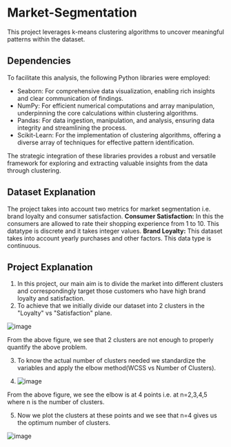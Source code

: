# Market-Segmentation
This project leverages k-means clustering algorithms to uncover meaningful patterns within the dataset. 

## Dependencies
To facilitate this analysis, the following Python libraries were employed:
- Seaborn: For comprehensive data visualization, enabling rich insights and clear communication of findings.
- NumPy: For efficient numerical computations and array manipulation, underpinning the core calculations within clustering algorithms.
- Pandas: For data ingestion, manipulation, and analysis, ensuring data integrity and streamlining the process.
- Scikit-Learn: For the implementation of clustering algorithms, offering a diverse array of techniques for effective pattern identification.

The strategic integration of these libraries provides a robust and versatile framework for exploring and extracting valuable insights from the data through clustering.

## Dataset Explanation
The project takes into account two metrics for market segmentation i.e. brand loyalty and consumer satisfaction.
**Consumer Satisfaction:** In this the consumers are allowed to rate their shopping experience from 1 to 10. This datatype is discrete and it takes integer values.
**Brand Loyalty:** This dataset takes into account yearly purchases and other factors. This data type is continuous.

## Project Explanation
1. In this project, our main aim is to divide the market into different clusters and correspondingly target those customers who have high brand loyalty and satisfaction.
2. To achieve that we  initially divide our dataset into 2 clusters in the "Loyalty" vs "Satisfaction" plane.

![image](https://github.com/Hansaraj09/Market-Segmentation/assets/93324559/902bd4ae-0e0b-4ecf-bb4b-cc7a4c2ec8b3)

From the above figure, we see that 2 clusters are not enough to properly quantify the above problem.

3. To know the actual number of clusters needed we standardize the variables and apply the elbow method(WCSS vs Number of Clusters).
  
4. ![image](https://github.com/Hansaraj09/Market-Segmentation/assets/93324559/95fb459e-add6-4587-a562-d05909cbd139)

From the above figure, we see the elbow is at  4 points i.e. at n=2,3,4,5 where n is the number of clusters.

5. Now we plot the clusters at these points and  we see that n=4 gives us the optimum number of clusters.

![image](https://github.com/Hansaraj09/Market-Segmentation/assets/93324559/6c83b9fb-f8e6-43e4-b355-c14dab2dc562)





